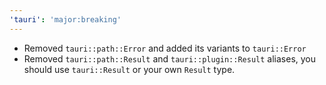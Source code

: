 ```yaml
---
'tauri': 'major:breaking'
---
```


- Removed `tauri::path::Error` and added its variants to `tauri::Error`
- Removed `tauri::path::Result` and `tauri::plugin::Result` aliases, you should use `tauri::Result` or your own `Result` type.
